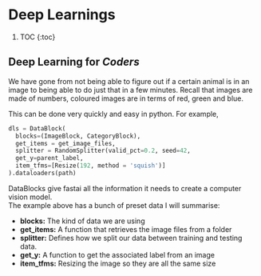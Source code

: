 # Deep Learnings
1. TOC
{:toc}

## Deep Learning for *Coders*
We have gone from not being able to figure out if a certain animal is in an image to being able to do just that in a few minutes.
Recall that images are made of numbers, coloured images are in terms of red, green and blue.


This can be done very quickly and easy in python. For example,
```python
dls = DataBlock(
  blocks=(ImageBlock, CategoryBlock),
  get_items = get_image_files,
  splitter = RandomSplitter(valid_pct=0.2, seed=42,
  get_y=parent_label,
  item_tfms=[Resize(192, method = 'squish')]
).dataloaders(path)
```
DataBlocks give fastai all the information it needs to create a computer vision model.  
The example above has a bunch of preset data I will summarise:
* **blocks:** The kind of data we are using
* **get_items:** A function that retrieves the image files from a folder
* **splitter:** Defines how we split our data between training and testing data.
* **get_y:** A function to get the associated label from an image
* **item_tfms:** Resizing the image so they are all the same size


 

  
